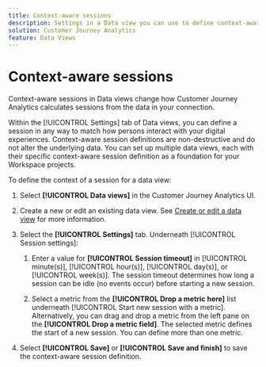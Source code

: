 ```yaml
---
title: Context-aware sessions
description: Settings in a Data view you can use to define context-aware sessions.
solution: Customer Journey Analytics
feature: Data Views
---
```


# Context-aware sessions

Context-aware sessions in Data views change how Customer Journey Analytics calculates sessions from the data in your connection.

Within the [!UICONTROL Settings] tab of Data views, you can define a session in any way to match how persons interact with your digital experiences. Context-aware session definitions are non-destructive and do not alter the underlying data. You can set up multiple data views, each with their specific context-aware session definition as a foundation for your Workspace projects.

To define the context of a session for a data view:

1. Select **[!UICONTROL Data views]** in the Customer Journey Analytics UI.

1. Create a new or edit an existing data view. See [Create or edit a data view](create-dataview.md) for more information.

1. Select the **[!UICONTROL Settings]** tab. Underneath [!UICONTROL Session settings]:

   1. Enter a value for **[!UICONTROL Session timeout]** in [!UICONTROL minute(s)], [!UICONTROL hour(s)], [!UICONTROL day(s)], or [!UICONTROL week(s)]. The session timeout determines how long a session can be idle (no events occur) before starting a new session.

   2. Select a metric from the **[!UICONTROL Drop a metric here]** list underneath [!UICONTROL Start new session with a metric]. Alternatively, you can drag and drop a metric from the left pane on the **[!UICONTROL Drop a metric field]**. The selected metric defines the start of a new session. You can define more than one metric.

1. Select **[!UICONTROL Save]** or **[!UICONTROL Save and finish]** to save the context-aware session definition.

